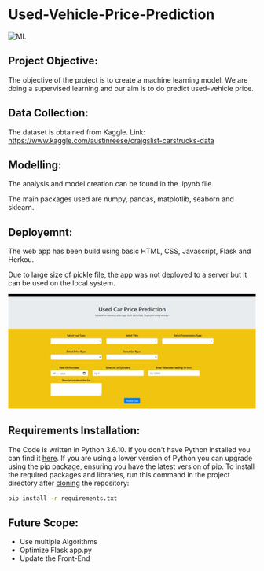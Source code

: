 # Used-Vehicle-Price-Prediction

![ML](https://img.shields.io/badge/ML-Regression-blue.svg) 

## Project Objective:
The objective of the project is to create a machine learning model. We are doing a supervised learning and our aim is to do predict used-vehicle price.

## Data Collection:
The dataset is obtained from Kaggle. 
Link: https://www.kaggle.com/austinreese/craigslist-carstrucks-data

## Modelling:
The analysis and model creation can be found in the .ipynb file. 

The main packages used are numpy, pandas, matplotlib, seaborn and sklearn.  

## Deployemnt:
The web app has been build using basic HTML, CSS, Javascript, Flask and Herkou.

Due to large size of pickle file, the app was not deployed to a server but it can be used on the local system.

![ML](Screenshots/UsedCarPricePrediction.JPG)

## Requirements Installation:
The Code is written in Python 3.6.10. If you don't have Python installed you can find it [here](https://www.python.org/downloads/). If you are using a lower version of Python you can upgrade using the pip package, ensuring you have the latest version of pip. To install the required packages and libraries, run this command in the project directory after [cloning](https://www.howtogeek.com/451360/how-to-clone-a-github-repository/) the repository:
```bash
pip install -r requirements.txt
```

## Future Scope:
* Use multiple Algorithms
* Optimize Flask app.py
* Update the Front-End 
